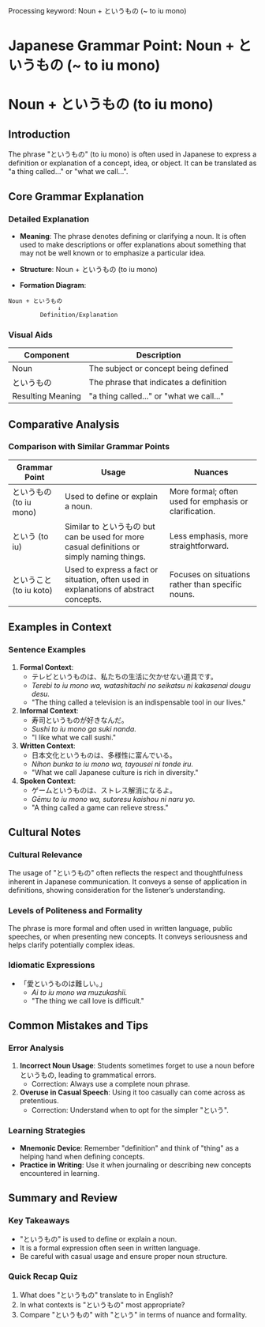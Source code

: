Processing keyword: Noun + というもの (~ to iu mono)
# Japanese Grammar Point: Noun + というもの (~ to iu mono)
# Noun + というもの (to iu mono)
## Introduction
The phrase "というもの" (to iu mono) is often used in Japanese to express a definition or explanation of a concept, idea, or object. It can be translated as "a thing called..." or "what we call...".
## Core Grammar Explanation
### Detailed Explanation
- **Meaning**: The phrase denotes defining or clarifying a noun. It is often used to make descriptions or offer explanations about something that may not be well known or to emphasize a particular idea.
  
- **Structure**: Noun + というもの (to iu mono)
  
- **Formation Diagram**:
```
Noun + というもの
              ↓
         Definition/Explanation
```
### Visual Aids
| Component   | Description                                    |
|-------------|------------------------------------------------|
| Noun        | The subject or concept being defined          |
| というもの  | The phrase that indicates a definition        |
| Resulting Meaning | "a thing called..." or "what we call..." |
## Comparative Analysis
### Comparison with Similar Grammar Points
| Grammar Point       | Usage                                                                                         | Nuances                                      |
|---------------------|-----------------------------------------------------------------------------------------------|----------------------------------------------|
| というもの (to iu mono)       | Used to define or explain a noun.                                                               | More formal; often used for emphasis or clarification. |
| という (to iu)      | Similar to というもの but can be used for more casual definitions or simply naming things. | Less emphasis, more straightforward.                 |
| ということ (to iu koto) | Used to express a fact or situation, often used in explanations of abstract concepts.              | Focuses on situations rather than specific nouns.    |
## Examples in Context
### Sentence Examples
1. **Formal Context**:  
   - テレビというものは、私たちの生活に欠かせない道具です。  
   - *Terebi to iu mono wa, watashitachi no seikatsu ni kakasenai dougu desu.*  
   - "The thing called a television is an indispensable tool in our lives."
2. **Informal Context**:  
   - 寿司というものが好きなんだ。  
   - *Sushi to iu mono ga suki nanda.*  
   - "I like what we call sushi."
3. **Written Context**:  
   - 日本文化というものは、多様性に富んでいる。  
   - *Nihon bunka to iu mono wa, tayousei ni tonde iru.*  
   - "What we call Japanese culture is rich in diversity."
4. **Spoken Context**:  
   - ゲームというものは、ストレス解消になるよ。  
   - *Gēmu to iu mono wa, sutoresu kaishou ni naru yo.*  
   - "A thing called a game can relieve stress."
## Cultural Notes
### Cultural Relevance
The usage of "というもの" often reflects the respect and thoughtfulness inherent in Japanese communication. It conveys a sense of application in definitions, showing consideration for the listener’s understanding.
### Levels of Politeness and Formality
The phrase is more formal and often used in written language, public speeches, or when presenting new concepts. It conveys seriousness and helps clarify potentially complex ideas.
### Idiomatic Expressions
- 「愛というものは難しい。」  
  - *Ai to iu mono wa muzukashii.*  
  - "The thing we call love is difficult."
## Common Mistakes and Tips
### Error Analysis
1. **Incorrect Noun Usage**: Students sometimes forget to use a noun before というもの, leading to grammatical errors.
   - Correction: Always use a complete noun phrase.
2. **Overuse in Casual Speech**: Using it too casually can come across as pretentious.
   - Correction: Understand when to opt for the simpler "という".
### Learning Strategies
- **Mnemonic Device**: Remember "definition" and think of "thing" as a helping hand when defining concepts.
- **Practice in Writing**: Use it when journaling or describing new concepts encountered in learning.
## Summary and Review
### Key Takeaways
- "というもの" is used to define or explain a noun.
- It is a formal expression often seen in written language.
- Be careful with casual usage and ensure proper noun structure.
### Quick Recap Quiz
1. What does "というもの" translate to in English?
2. In what contexts is "というもの" most appropriate?
3. Compare "というもの" with "という" in terms of nuance and formality.
